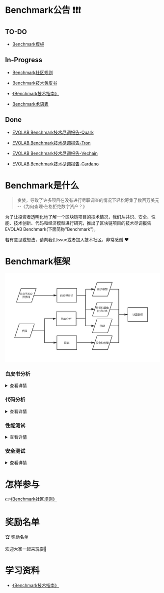 # Benchmark公告 :exclamation::exclamation::exclamation:
## TO-DO

- [Benchmark模板](rule/md/Benchmark_template/Benchmark_template.md)


## In-Progress

- [Benchmark社区规则](rule/md/Benchmark_rule/Benchmark_rule.md)

- [Benchmark技术黄皮书](result/md/Benchmark_yellowpaper_zh-cn/Benchmark_yellowpaper_zh-cn.md)

- [《Benchmark技术指南》](study/Benchmark_tech_study_zh-cn.md)

- [Benchmark术语表](result/md/Glossary/Glossary.md)


## Done

- [EVOLAB Benchmark技术尽调报告-Quark](https://mp.weixin.qq.com/s/GtMxlf8J8QdTiV2sZVTAPw)

- [EVOLAB Benchmark技术尽调报告-Tron](https://mp.weixin.qq.com/s/-NPpj73BCy381O4bwTcZ2A)

- [EVOLAB Benchmark技术尽调报告-Vechain](https://mp.weixin.qq.com/s/K5CPeWYLEECddRHXSAMQ2Q)

- [EVOLAB Benchmark技术尽调报告-Cardano](https://mp.weixin.qq.com/s/ghOmNEqo3o8eviQwWsqJqg)

# Benchmark是什么

> 贪婪，导致了许多项目在没有进行尽职调查的情况下轻松筹集了数百万美元 --《为何查理·芒格拒绝数字资产？》

为了让投资者透明化地了解一个区块链项目的技术情况，我们从共识、安全、性能、技术创新、代码和经济模型进行研究，推出了区块链项目的技术尽调报告EVOLAB Benchmark(下面简称"Benchmark")。

若有意见或想法，请向我们issue或者加入技术社区，非常感谢 :heart:

# Benchmark框架

![Benchmark技术架构](media/Benchmark技术架构.png)


### 白皮书分析

<details>

<summary>查看详情</summary>

![白皮书分析](media/白皮书分析.png)

</details>

### 代码分析

<details>
<summary>查看详情</summary>

![代码分析](media/代码分析.png)

</details>

### 性能测试

<details>
<summary>查看详情</summary>

![性能测试](media/性能测试.png)

</details>

### 安全测试

<details>
<summary>查看详情</summary>

![安全测试](media/安全测试.png)

</details>

# 怎样参与

:point_right:[《Benchmark社区规则》](rule/md/Benchmark_rule/Benchmark_rule.md)


# 奖励名单

:trophy: [奖励名单](rule/md/Benchmark_reward_list/Benchmark_reward_list.md)

欢迎大家一起来玩耍:dancers:

# 学习资料

- [《Benchmark技术指南》](study/Benchmark_tech_study_zh-cn.md)
